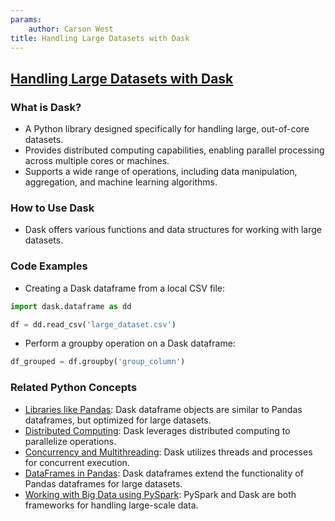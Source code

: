 ```yaml
---
params:
	author: Carson West
title: Handling Large Datasets with Dask
--- 
```

## [Handling Large Datasets with Dask](./../handling-large-datasets-with-dask/)

### What is Dask?
- A Python library designed specifically for handling large, out-of-core datasets.
- Provides distributed computing capabilities, enabling parallel processing across multiple cores or machines.
- Supports a wide range of operations, including data manipulation, aggregation, and machine learning algorithms.

### How to Use Dask
- Dask offers various functions and data structures for working with large datasets.

### Code Examples
- Creating a Dask dataframe from a local CSV file:
```python
import dask.dataframe as dd

df = dd.read_csv('large_dataset.csv')
```

- Perform a groupby operation on a Dask dataframe:
```python
df_grouped = df.groupby('group_column')
```

### Related Python Concepts
- [Libraries like Pandas](./../libraries-like-pandas/): Dask dataframe objects are similar to Pandas dataframes, but optimized for large datasets.
- [Distributed Computing](./../distributed-computing/): Dask leverages distributed computing to parallelize operations.
- [Concurrency and Multithreading](./../concurrency-and-multithreading/): Dask utilizes threads and processes for concurrent execution.
- [DataFrames in Pandas](./../dataframes-in-pandas/): Dask dataframes extend the functionality of Pandas dataframes for large datasets.
- [Working with Big Data using PySpark](./../working-with-big-data-using-pyspark/): PySpark and Dask are both frameworks for handling large-scale data.